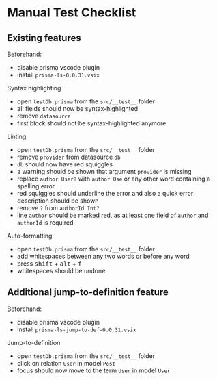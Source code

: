 # Manual Test Checklist

## Existing features

Beforehand:

- disable prisma vscode plugin
- install `prisma-ls-0.0.31.vsix`

Syntax highlighting

- open `testDb.prisma` from the `src/__test__` folder
- all fields should now be syntax-highlighted
- remove `datasource`
- first block should not be syntax-highlighted anymore

Linting

- open `testDb.prisma` from the `src/__test__` folder
- remove `provider` from datasource `db`
- `db` should now have red squiggles
- a warning should be shown that argument `provider` is missing
- replace `author User?` with `author Use` or any other word containing a spelling error
- red squiggles should underline the error and also a quick error description should be shown
- remove `?` from `authorId Int?`
- line `author` should be marked red, as at least one field of `author` and `authorId` is required

Auto-formatting

- open `testDb.prisma` from the `src/__test__` folder
- add whitespaces between any two words or before any word
- press <kbd>shift</kbd> + <kbd>alt</kbd> + <kbd>f</kbd>
- whitespaces should be undone

## Additional jump-to-definition feature

Beforehand:

- disable prisma vscode plugin
- install `prisma-ls-jump-to-def-0.0.31.vsix`

Jump-to-definition

- open `testDb.prisma` from the `src/__test__` folder
- click on relation `User` in model `Post`
- focus should now move to the term `User` in model `User`
